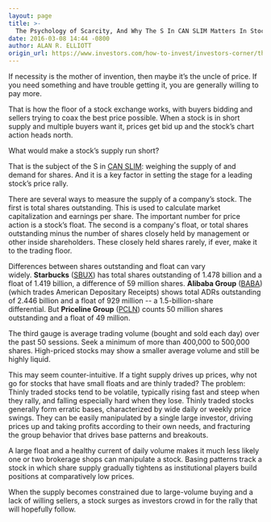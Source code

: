 ```yaml
---
layout: page
title: >-
  The Psychology of Scarcity, And Why The S In CAN SLIM Matters In Stock Trading
date: 2016-03-08 14:44 -0800
author: ALAN R. ELLIOTT
origin_url: https://www.investors.com/how-to-invest/investors-corner/the-psychology-of-scarcity-and-the-s-in-can-slim/
---
```


If necessity is the mother of invention, then maybe it’s the uncle of price. If you need something and have trouble getting it, you are generally willing to pay more.

That is how the floor of a stock exchange works, with buyers bidding and sellers trying to coax the best price possible. When a stock is in short supply and multiple buyers want it, prices get bid up and the stock’s chart action heads north.

What would make a stock’s supply run short?

That is the subject of the S in [CAN SLIM](http://education.investors.com/courselandingpage.aspx?id=735749): weighing the supply of and demand for shares. And it is a key factor in setting the stage for a leading stock’s price rally.

There are several ways to measure the supply of a company’s stock. The first is total shares outstanding. This is used to calculate market capitalization and earnings per share. The important number for price action is a stock’s float. The second is a company's float, or total shares outstanding minus the number of shares closely held by management or other inside shareholders. These closely held shares rarely, if ever, make it to the trading floor.

Differences between shares outstanding and float can vary widely. **Starbucks** ([SBUX](https://research.investors.com/quote.aspx?symbol=SBUX)) has total shares outstanding of 1.478 billion and a float of 1.419 billion, a difference of 59 million shares. **Alibaba Group** ([BABA](https://research.investors.com/quote.aspx?symbol=BABA)) (which trades American Depositary Receipts) shows total ADRs outstanding of 2.446 billion and a float of 929 million -- a 1.5-billion-share differential. But **Priceline Group** ([PCLN](https://research.investors.com/quote.aspx?symbol=PCLN)) counts 50 million shares outstanding and a float of 49 million.

The third gauge is average trading volume (bought and sold each day) over the past 50 sessions. Seek a minimum of more than 400,000 to 500,000 shares. High-priced stocks may show a smaller average volume and still be highly liquid.

This may seem counter-intuitive. If a tight supply drives up prices, why not go for stocks that have small floats and are thinly traded? The problem: Thinly traded stocks tend to be volatile, typically rising fast and steep when they rally, and falling especially hard when they lose. Thinly traded stocks generally form erratic bases, characterized by wide daily or weekly price swings. They can be easily manipulated by a single large investor, driving prices up and taking profits according to their own needs, and fracturing the group behavior that drives base patterns and breakouts.

A large float and a healthy current of daily volume makes it much less likely one or two brokerage shops can manipulate a stock. Basing patterns track a stock in which share supply gradually tightens as institutional players build positions at comparatively low prices.

When the supply becomes constrained due to large-volume buying and a lack of willing sellers, a stock surges as investors crowd in for the rally that will hopefully follow.
